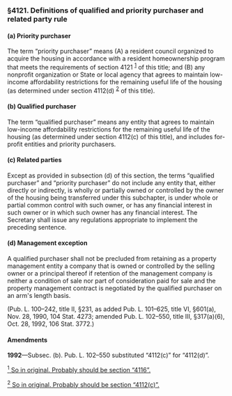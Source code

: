 ### §4121. Definitions of qualified and priority purchaser and related party rule ###

#### (a) Priority purchaser ####

The term “priority purchaser” means (A) a resident council organized to acquire the housing in accordance with a resident homeownership program that meets the requirements of section 4121 <sup><a href="#4121_1_target" name="4121_1">1</a></sup> of this title; and (B) any nonprofit organization or State or local agency that agrees to maintain low-income affordability restrictions for the remaining useful life of the housing (as determined under section 4112(d) <sup><a href="#4121_2_target" name="4121_2">2</a></sup> of this title).

#### (b) Qualified purchaser ####

The term “qualified purchaser” means any entity that agrees to maintain low-income affordability restrictions for the remaining useful life of the housing (as determined under section 4112(c) of this title), and includes for-profit entities and priority purchasers.

#### (c) Related parties ####

Except as provided in subsection (d) of this section, the terms “qualified purchaser” and “priority purchaser” do not include any entity that, either directly or indirectly, is wholly or partially owned or controlled by the owner of the housing being transferred under this subchapter, is under whole or partial common control with such owner, or has any financial interest in such owner or in which such owner has any financial interest. The Secretary shall issue any regulations appropriate to implement the preceding sentence.

#### (d) Management exception ####

A qualified purchaser shall not be precluded from retaining as a property management entity a company that is owned or controlled by the selling owner or a principal thereof if retention of the management company is neither a condition of sale nor part of consideration paid for sale and the property management contract is negotiated by the qualified purchaser on an arm's length basis.

(Pub. L. 100–242, title II, §231, as added Pub. L. 101–625, title VI, §601(a), Nov. 28, 1990, 104 Stat. 4273; amended Pub. L. 102–550, title III, §317(a)(6), Oct. 28, 1992, 106 Stat. 3772.)

#### Amendments ####

**1992**—Subsec. (b). Pub. L. 102–550 substituted “4112(c)” for “4112(d)”.

[<sup>1</sup> So in original. Probably should be section “4116”.](#4121_1)

[<sup>2</sup> So in original. Probably should be section “4112(c)”.](#4121_2)